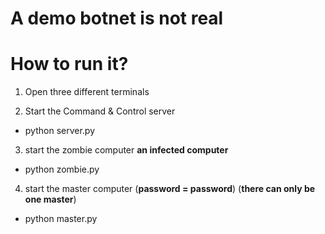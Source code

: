 # A demo botnet is not real 



# How to run it?

1) Open three different terminals


2) Start the Command & Control server
* python server.py


3) start the zombie computer
  **an infected computer**
* python zombie.py


4) start the master computer 
  (**password = password**)
  (**there can only be one master**)
* python master.py 

